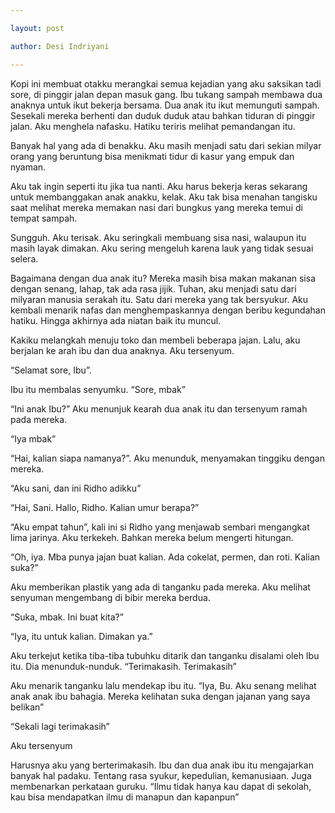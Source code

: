 ```yaml
---

layout: post

author: Desi Indriyani

---
```




Kopi ini membuat otakku merangkai semua kejadian yang aku saksikan tadi sore, di pinggir jalan depan masuk gang. Ibu tukang sampah membawa dua anaknya untuk ikut bekerja bersama. Dua anak itu ikut memunguti sampah. Sesekali mereka berhenti dan duduk duduk atau bahkan tiduran di pinggir jalan. Aku menghela nafasku. Hatiku teriris melihat pemandangan itu.



Banyak hal yang ada di benakku. Aku masih menjadi satu dari sekian milyar orang yang beruntung bisa menikmati tidur di kasur yang empuk dan nyaman.

Aku tak ingin seperti itu jika tua nanti. Aku harus bekerja keras sekarang untuk membanggakan anak anakku, kelak. Aku tak bisa menahan tangisku saat melihat mereka memakan nasi dari bungkus yang mereka temui di tempat sampah.

Sungguh. Aku terisak. Aku seringkali membuang sisa nasi, walaupun itu masih layak dimakan. Aku sering mengeluh karena lauk yang tidak sesuai selera.



Bagaimana dengan dua anak itu? Mereka masih bisa makan makanan sisa dengan senang, lahap, tak ada rasa jijik. Tuhan, aku menjadi satu dari milyaran manusia serakah itu. Satu dari mereka yang tak bersyukur. Aku kembali menarik nafas dan menghempaskannya dengan beribu kegundahan hatiku. Hingga akhirnya ada niatan baik itu muncul.





 

Kakiku melangkah menuju toko dan membeli beberapa jajan. Lalu, aku berjalan ke arah ibu dan dua anaknya. Aku tersenyum.



“Selamat sore, Ibu”.

Ibu itu membalas senyumku. “Sore, mbak”

“Ini anak Ibu?” Aku menunjuk kearah dua anak itu dan tersenyum ramah pada mereka.

“Iya mbak”



“Hai, kalian siapa namanya?”. Aku menunduk, menyamakan tinggiku dengan mereka.

“Aku sani, dan ini Ridho adikku”

“Hai, Sani. Hallo, Ridho. Kalian umur berapa?”

“Aku empat tahun”, kali ini si Ridho yang menjawab sembari mengangkat lima jarinya. Aku terkekeh. Bahkan mereka belum mengerti hitungan.



“Oh, iya. Mba punya jajan buat kalian. Ada cokelat, permen, dan roti. Kalian suka?”

Aku memberikan plastik yang ada di tanganku pada mereka. Aku melihat senyuman mengembang di bibir mereka berdua.

“Suka, mbak. Ini buat kita?”

“Iya, itu untuk kalian. Dimakan ya.”



Aku terkejut ketika tiba-tiba tubuhku ditarik dan tanganku disalami oleh Ibu itu. Dia menunduk-nunduk. “Terimakasih. Terimakasih”

Aku menarik tanganku lalu mendekap ibu itu. “Iya, Bu. Aku senang melihat anak anak ibu bahagia. Mereka kelihatan suka dengan jajanan yang saya belikan”

“Sekali lagi terimakasih”

Aku tersenyum



Harusnya aku yang berterimakasih. Ibu dan dua anak ibu itu mengajarkan banyak hal padaku. Tentang rasa syukur, kepedulian, kemanusiaan. Juga membenarkan perkataan guruku. “Ilmu tidak hanya kau dapat di sekolah, kau bisa mendapatkan ilmu di manapun dan kapanpun”